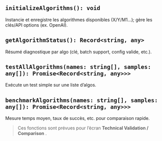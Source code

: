 ## `initializeAlgorithms(): void`

Instancie et enregistre les algorithmes disponibles (X/Y/M1…); gère les clés/API options (ex. OpenAI).

## `getAlgorithmStatus(): Record<string, any>`

Résumé diagnostique par algo (clé, batch support, config valide, etc.).

## `testAllAlgorithms(names: string[], samples: any[]): Promise<Record<string, any>>>`

Exécute un test simple sur une liste d’algos.

## `benchmarkAlgorithms(names: string[], samples: any[]): Promise<Record<string, any>>>`

Mesure temps moyen, taux de succès, etc. pour comparaison rapide.

> Ces fonctions sont prévues pour l’écran  **Technical Validation / Comparison** .
>
